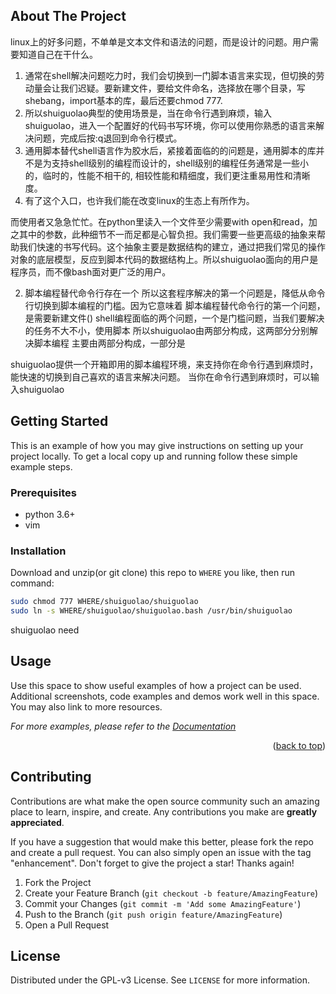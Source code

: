<!-- Improved compatibility of back to top link: See: https://github.com/othneildrew/Best-README-Template/pull/73 -->

<!-- ABOUT THE PROJECT -->
## About The Project
linux上的好多问题，不单单是文本文件和语法的问题，而是设计的问题。用户需要知道自己在干什么。

1. 通常在shell解决问题吃力时，我们会切换到一门脚本语言来实现，但切换的劳动量会让我们迟疑。要新建文件，要给文件命名，选择放在哪个目录，写shebang，import基本的库，最后还要chmod 777. 
2. 所以shuiguolao典型的使用场景是，当在命令行遇到麻烦，输入shuiguolao，进入一个配置好的代码书写环境，你可以使用你熟悉的语言来解决问题，完成后按:q退回到命令行模式。
3. 通用脚本替代shell语言作为胶水后，紧接着面临的的问题是，通用脚本的库并不是为支持shell级别的编程而设计的，shell级别的编程任务通常是一些小的，临时的，性能不相干的, 相较性能和精细度，我们更注重易用性和清晰度。
4. 有了这个入口，也许我们能在改变linux的生态上有所作为。

而使用者又急急忙忙。在python里读入一个文件至少需要with open和read，加之其中的参数，此种细节不一而足都是心智负担。我们需要一些更高级的抽象来帮助我们快速的书写代码。这个抽象主要是数据结构的建立，通过把我们常见的操作对象的底层模型，反应到脚本代码的数据结构上。所以shuiguolao面向的用户是程序员，而不像bash面对更广泛的用户。

2. 脚本编程替代命令行存在一个
所以这套程序解决的第一个问题是，降低从命令行切换到脚本编程的门槛。因为它意味着
脚本编程替代命令行的第一个问题，是需要新建文件()
shell编程面临的两个问题，一个是门槛问题，当我们要解决的任务不大不小，使用脚本
所以shuiguolao由两部分构成，这两部分分别解决脚本编程
主要由两部分构成，一部分是

shuiguolao提供一个开箱即用的脚本编程环境，来支持你在命令行遇到麻烦时，能快速的切换到自己喜欢的语言来解决问题。
当你在命令行遇到麻烦时，可以输入shuiguolao


<!-- GETTING STARTED -->
## Getting Started

This is an example of how you may give instructions on setting up your project locally.
To get a local copy up and running follow these simple example steps.

### Prerequisites

* python 3.6+
* vim 

### Installation

Download and unzip(or git clone) this repo to `WHERE` you like, then run command:
   ```sh
   sudo chmod 777 WHERE/shuiguolao/shuiguolao
   sudo ln -s WHERE/shuiguolao/shuiguolao.bash /usr/bin/shuiguolao
   ```

shuiguolao need 

<!-- USAGE EXAMPLES -->
## Usage

Use this space to show useful examples of how a project can be used. Additional screenshots, code examples and demos work well in this space. You may also link to more resources.

_For more examples, please refer to the [Documentation](https://example.com)_

<p align="right">(<a href="#readme-top">back to top</a>)</p>

<!-- CONTRIBUTING -->
## Contributing

Contributions are what make the open source community such an amazing place to learn, inspire, and create. Any contributions you make are **greatly appreciated**.

If you have a suggestion that would make this better, please fork the repo and create a pull request. You can also simply open an issue with the tag "enhancement".
Don't forget to give the project a star! Thanks again!

1. Fork the Project
2. Create your Feature Branch (`git checkout -b feature/AmazingFeature`)
3. Commit your Changes (`git commit -m 'Add some AmazingFeature'`)
4. Push to the Branch (`git push origin feature/AmazingFeature`)
5. Open a Pull Request



<!-- LICENSE -->
## License

Distributed under the GPL-v3 License. See `LICENSE` for more information.
